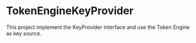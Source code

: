 # TokenEngineKeyProvider

This project implement the KeyProvider interface and use the Token Engine as key source.